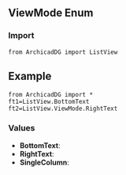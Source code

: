 ## ViewMode Enum

### Import
```
from ArchicadDG import ListView
``` 

## Example
```
from ArchicadDG import *
ft1=ListView.BottomText
ft2=ListView.ViewMode.RightText
```

### Values
* **BottomText**:
* **RightText**:
* **SingleColumn**: